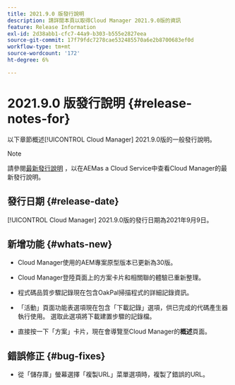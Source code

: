 ```yaml
---
title: 2021.9.0 版發行說明
description: 請詳閱本頁以取得Cloud Manager 2021.9.0版的資訊
feature: Release Information
exl-id: 2d38abb1-cfc7-44a9-b303-b555e2827eea
source-git-commit: 17f79fdc7278cae532485570a6e2b8700683ef0d
workflow-type: tm+mt
source-wordcount: '172'
ht-degree: 6%

---
```


# 2021.9.0 版發行說明 {#release-notes-for}

以下章節概述[!UICONTROL Cloud Manager] 2021.9.0版的一般發行說明。

>[!NOTE]
>請參閱[最新發行說明](https://experienceleague.adobe.com/docs/experience-manager-cloud-service/onboarding/getting-access/release-notes-cloud-manager/release-notes-cm-current.html?lang=en#getting-access) ，以在AEMas a Cloud Service中查看Cloud Manager的最新發行說明。

## 發行日期 {#release-date}

[!UICONTROL Cloud Manager] 2021.9.0版的發行日期為2021年9月9日。

## 新增功能 {#whats-new}

* Cloud Manager使用的AEM專案原型版本已更新為30版。

* Cloud Manager登陸頁面上的方案卡片和相關聯的體驗已重新整理。

* 程式碼品質步驟記錄現在包含OakPal掃描程式的詳細記錄資訊。

* 「活動」頁面功能表選項現在包含「下載記錄」選項，供已完成的代碼產生器執行使用。 選取此選項將下載建置步驟的記錄檔。

* 直接按一下「方案」卡片，現在會導覽至Cloud Manager的&#x200B;**概述**&#x200B;頁面。

## 錯誤修正 {#bug-fixes}

* 從「儲存庫」螢幕選擇「複製URL」菜單選項時，複製了錯誤的URL。
